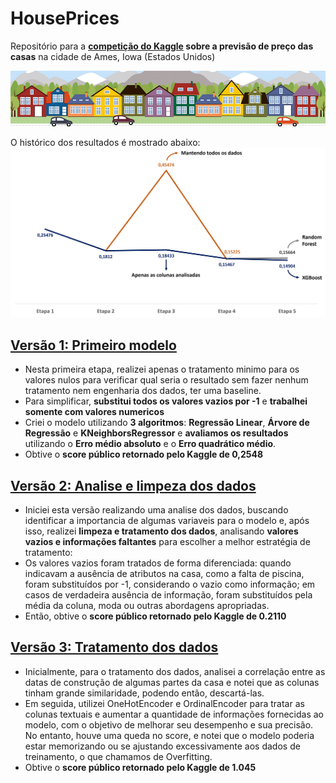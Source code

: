 # HousePrices
Repositório para a **[competição do Kaggle](https://www.kaggle.com/competitions/house-prices-advanced-regression-techniques) sobre a previsão de preço das casas** na cidade de Ames, Iowa (Estados Unidos)

<img src='https://github.com/lucaslealx/HousePrices/blob/main/img/img1.png' />

O histórico dos resultados é mostrado abaixo:
<img src='https://raw.githubusercontent.com/lucaslealx/HousePrices/9301f4bc8360541493d28d524ec00a1d5b37f537/img/img2.png' />


## [Versão 1: Primeiro modelo](https://github.com/leandrolinkolnr/Projeto-completo---Machine-Learning/blob/main/Versao%201.ipynb)
- Nesta primeira etapa, realizei apenas o tratamento minimo para os valores nulos para verificar qual seria o resultado sem fazer nenhum tratamento nem engenharia dos dados, ter uma baseline.
- Para simplificar, **substitui todos os valores vazios por -1** e **trabalhei somente com valores numericos**
- Criei o modelo utilizando **3 algoritmos**: **Regressão Linear**, **Árvore de Regressão** e **KNeighborsRegressor** e **avaliamos os resultados** utilizando o **Erro médio absoluto** e o **Erro quadrático médio**.
- Obtive o **score público retornado pelo Kaggle de 0,2548**


## [Versão 2: Analise e limpeza dos dados](https://github.com/leandrolinkolnr/Projeto-completo---Machine-Learning/blob/main/Versao%202.ipynb)
- Iniciei esta versão realizando uma analise dos dados, buscando identificar a importancia de algumas variaveis para o modelo e, após isso, realizei **limpeza e tratamento dos dados**, analisando **valores vazios e informações faltantes** para escolher a melhor estratégia de tratamento:
- Os valores vazios foram tratados de forma diferenciada: quando indicavam a ausência de atributos na casa, como a falta de piscina, foram substituídos por -1, considerando o vazio como informação; em casos de verdadeira ausência de informação, foram substituídos pela média da coluna, moda ou outras abordagens apropriadas.
- Então, obtive o **score público retornado pelo Kaggle de 0.2110**


## [Versão 3: Tratamento dos dados](https://github.com/leandrolinkolnr/Projeto-completo---Machine-Learning/blob/main/Versao%203.ipynb)
- Inicialmente, para o tratamento  dos dados, analisei a correlação entre as datas de construção de algumas partes da casa e notei que as colunas tinham grande similaridade, podendo então, descartá-las.
- Em seguida, utilizei OneHotEncoder e OrdinalEncoder para tratar as colunas textuais e aumentar a quantidade de informações fornecidas ao modelo, com o objetivo de melhorar seu desempenho e sua precisão. No entanto, houve uma queda no score, e notei que o modelo poderia estar memorizando ou se ajustando excessivamente aos dados de treinamento, o que chamamos de Overfitting.
- Obtive o **score público retornado pelo Kaggle de 1.045**




